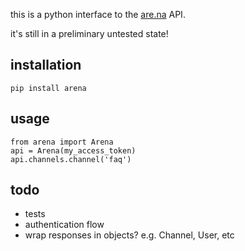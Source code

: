 this is a python interface to the [are.na](https://www.are.na/) API.

it's still in a preliminary untested state!

## installation

    pip install arena


## usage

    from arena import Arena
    api = Arena(my_access_token)
    api.channels.channel('faq')

## todo

- tests
- authentication flow
- wrap responses in objects? e.g. Channel, User, etc